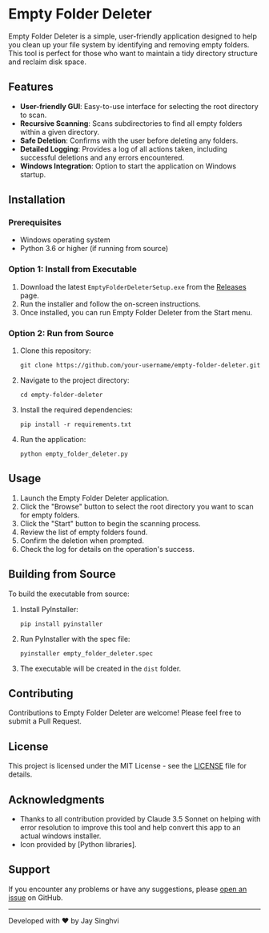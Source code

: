 # Empty Folder Deleter

Empty Folder Deleter is a simple, user-friendly application designed to help you clean up your file system by identifying and removing empty folders. This tool is perfect for those who want to maintain a tidy directory structure and reclaim disk space.

## Features

- **User-friendly GUI**: Easy-to-use interface for selecting the root directory to scan.
- **Recursive Scanning**: Scans subdirectories to find all empty folders within a given directory.
- **Safe Deletion**: Confirms with the user before deleting any folders.
- **Detailed Logging**: Provides a log of all actions taken, including successful deletions and any errors encountered.
- **Windows Integration**: Option to start the application on Windows startup.

## Installation

### Prerequisites

- Windows operating system
- Python 3.6 or higher (if running from source)

### Option 1: Install from Executable

1. Download the latest `EmptyFolderDeleterSetup.exe` from the [Releases](https://github.com/your-username/empty-folder-deleter/releases) page.
2. Run the installer and follow the on-screen instructions.
3. Once installed, you can run Empty Folder Deleter from the Start menu.

### Option 2: Run from Source

1. Clone this repository:
   ```
   git clone https://github.com/your-username/empty-folder-deleter.git
   ```
2. Navigate to the project directory:
   ```
   cd empty-folder-deleter
   ```
3. Install the required dependencies:
   ```
   pip install -r requirements.txt
   ```
4. Run the application:
   ```
   python empty_folder_deleter.py
   ```

## Usage

1. Launch the Empty Folder Deleter application.
2. Click the "Browse" button to select the root directory you want to scan for empty folders.
3. Click the "Start" button to begin the scanning process.
4. Review the list of empty folders found.
5. Confirm the deletion when prompted.
6. Check the log for details on the operation's success.

## Building from Source

To build the executable from source:

1. Install PyInstaller:
   ```
   pip install pyinstaller
   ```
2. Run PyInstaller with the spec file:
   ```
   pyinstaller empty_folder_deleter.spec
   ```
3. The executable will be created in the `dist` folder.

## Contributing

Contributions to Empty Folder Deleter are welcome! Please feel free to submit a Pull Request.

## License

This project is licensed under the MIT License - see the [LICENSE](LICENSE) file for details.

## Acknowledgments

- Thanks to all contribution provided by Claude 3.5 Sonnet on helping with error resolution to improve this tool and help convert this app to an actual windows installer.
- Icon provided by [Python libraries].

## Support

If you encounter any problems or have any suggestions, please [open an issue](https://github.com/your-username/empty-folder-deleter/issues) on GitHub.

---

Developed with ❤️ by Jay Singhvi
